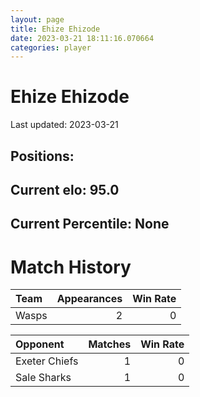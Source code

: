 ```yaml
---  
layout: page  
title: Ehize Ehizode  
date: 2023-03-21 18:11:16.070664  
categories: player  
---
```

# Ehize Ehizode


Last updated: 2023-03-21
## Positions: 

## Current elo: 95.0

## Current Percentile: None

# Match History


| Team   |   Appearances |   Win Rate |
|:-------|--------------:|-----------:|
| Wasps  |             2 |          0 |

| Opponent      |   Matches |   Win Rate |
|:--------------|----------:|-----------:|
| Exeter Chiefs |         1 |          0 |
| Sale Sharks   |         1 |          0 |
